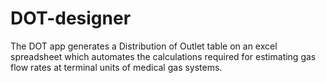 # DOT-designer
The DOT app generates a Distribution of Outlet table on an excel spreadsheet which automates the calculations required for estimating gas flow rates at terminal units of medical gas systems.
